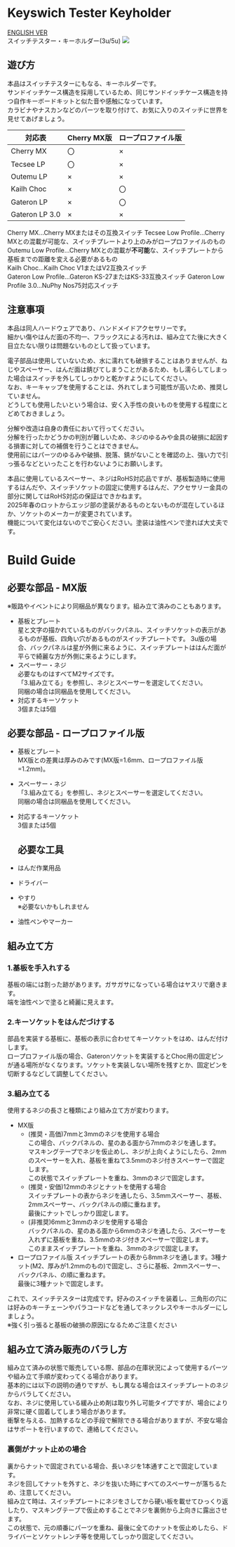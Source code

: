 # Keyswich Tester Keyholder
[ENGLISH VER](README-EN.md)  
スイッチテスター・キーホルダー(3u/5u)
![](images/5utester.jpg)

## 遊び方
本品はスイッチテスターにもなる、キーホルダーです。  
サンドイッチケース構造を採用しているため、同じサンドイッチケース構造を持つ自作キーボードキットと似た音や感触になっています。  
カラビナやナスカンなどのパーツを取り付けて、お気に入りのスイッチに世界を見せてあげましょう。  

| 対応表 | Cherry MX版 | ロープロファイル版 |
| ----- | ----- | ----- |
| Cherry MX | 〇 | × |
| Tecsee LP | 〇 | × |
| Outemu LP | × | × |
| Kailh Choc | × | 〇 |
| Gateron LP | × | 〇 |
| Gateron LP 3.0 | × | × |

Cherry MX…Cherry MXまたはその互換スイッチ
Tecsee Low Profile…Cherry MXとの混載が可能な、スイッチプレートより上のみがロープロファイルのもの  
Outemu Low Profile…Cherry MXとの混載が**不可能**な、スイッチプレートから基板までの距離を変える必要があるもの  
Kailh Choc…Kailh Choc V1またはV2互換スイッチ  
Gateron Low Profile…Gateron KS-27またはKS-33互換スイッチ
Gateron Low Profile 3.0…NuPhy Nos75対応スイッチ


## 注意事項
本品は同人ハードウェアであり、ハンドメイドアクセサリーです。  
細かい傷やはんだ面の不均一、フラックスによる汚れは、組み立てた後に大きく目立たない限りは問題ないものとして扱っています。  
  
電子部品は使用していないため、水に濡れても破損することはありませんが、ねじやスペーサー、はんだ面は錆びてしまうことがあるため、もし濡らしてしまった場合はスイッチを外してしっかりと乾かすようにしてください。  
なお、キーキャップを使用することは、外れてしまう可能性が高いため、推奨していません。  
どうしても使用したいという場合は、安く入手性の良いものを使用する程度にとどめておきましょう。
  
分解や改造は自身の責任において行ってください。  
分解を行ったかどうかの判別が難しいため、ネジのゆるみや金具の破損に起因する損害に対しての補償を行うことはできません。  
使用前にはパーツのゆるみや破損、脱落、錆がないことを確認の上、強い力で引っ張るなどといったことを行わないようにお願いします。  
  
本品に使用しているスペーサー、ネジはRoHS対応品ですが、基板製造時に使用するはんだや、スイッチソケットの固定に使用するはんだ、アクセサリー金具の部分に関してはRoHS対応の保証はできかねます。  
2025年春のロットからエッジ部の塗装があるものとないものが混在しているほか、ソケットのメーカーが変更されています。  
機能について変化はないのでご安心ください。塗装は油性ペンで塗れば大丈夫です。

# Build Guide
## 必要な部品 - MX版
※販路やイベントにより同梱品が異なります。組み立て済みのこともあります。
- 基板とプレート  
  星と文字の描かれているものがバックパネル、スイッチソケットの表示があるものが基板、四角い穴があるものがスイッチプレートです。
  3u版の場合、バックパネルは星が外側に来るように、スイッチプレートははんだ面が平らで綺麗な方が外側に来るようにします。
- スペーサー・ネジ  
  必要なものはすべてM2サイズです。  
  「3.組み立てる」を参照し、ネジとスペーサーを選定してください。  
  同梱の場合は同梱品を使用してください。
- 対応するキーソケット  
  3個または5個
## 必要な部品 - ロープロファイル版
- 基板とプレート  
  MX版との差異は厚みのみです(MX版=1.6mm、ロープロファイル版=1.2mm)。
- スペーサー・ネジ  
  「3.組み立てる」を参照し、ネジとスペーサーを選定してください。  
  同梱の場合は同梱品を使用してください。
- 対応するキーソケット  
  3個または5個

  ## 必要な工具
- はんだ作業用品
- ドライバー
- やすり  
  ※必要ないかもしれません
- 油性ペンやマーカー

## 組み立て方
### 1.基板を手入れする
  基板の端には割った跡があります。ガサガサになっている場合はヤスリで磨きます。  
  端を油性ペンで塗ると綺麗に見えます。
### 2.キーソケットをはんだづけする
  部品を実装する基板に、基板の表示に合わせてキーソケットをはめ、はんだ付けします。  
  ロープロファイル版の場合、Gateronソケットを実装するとChoc用の固定ピンが通る場所がなくなります。ソケットを実装しない場所を残すとか、固定ピンを切断するなどして調整してください。
### 3.組み立てる
  使用するネジの長さと種類により組み立て方が変わります。
 - MX版
    - (推奨・高価)7mmと3mmのネジを使用する場合  
    この場合、バックパネルの、星のある面から7mmのネジを通します。  
    マスキングテープでネジを仮止めし、ネジが上向くようにしたら、2mmのスペーサーを入れ、基板を重ねて3.5mmのネジ付きスペーサーで固定します。  
    この状態でスイッチプレートを重ね、3mmのネジで固定します。  
    - (推奨・安価)12mmのネジとナットを使用する場合  
    スイッチプレートの表からネジを通したら、3.5mmスペーサー、基板、2mmスペーサー、バックパネルの順に重ねます。  
    最後にナットでしっかり固定します。
    - (非推奨)6mmと3mmのネジを使用する場合  
    バックパネルの、星のある面から6mmのネジを通したら、スペーサーを入れずに基板を重ね、3.5mmのネジ付きスペーサーで固定します。  
    このままスイッチプレートを重ね、3mmのネジで固定します。
  - ロープロファイル版
    スイッチプレートの表から8mmネジを通します。3種ナット(M2、厚みが1.2mmのもの)で固定し、さらに基板、2mmスペーサー、バックパネル、の順に重ねます。  
    最後に3種ナットで固定します。
  
  これで、スイッチテスターは完成です。好みのスイッチを装着し、三角形の穴には好みのキーチェーンやパラコードなどを通してネックレスやキーホルダーにしましょう。  
  ※強く引っ張ると基板の破損の原因になるためご注意ください  

## 組み立て済み販売のバラし方
組み立て済みの状態で販売している際、部品の在庫状況によって使用するパーツや組み立て手順が変わってくる場合があります。  
基本的には以下の説明の通りですが、もし異なる場合はスイッチプレートのネジからバラしてください。  
なお、ネジに使用している緩み止め剤は取り外し可能タイプですが、場合により非常に硬く固着してしまう場合があります。  
衝撃を与える、加熱するなどの手段で解除できる場合がありますが、不安な場合はサポートを行いますので、連絡してください。  

### 裏側がナット止めの場合
裏からナットで固定されている場合、長いネジを1本通すことで固定しています。  
ネジを回してナットを外すと、ネジを抜いた時にすべてのスペーサーが落ちるため、注意してください。  
組み立て時は、スイッチプレートにネジをさしてから硬い板を載せてひっくり返したり、マスキングテープで仮止めすることでネジを裏側から上向きに露出させます。  
この状態で、元の順番にパーツを重ね、最後に全てのナットを仮止めしたら、ドライバーとソケットレンチ等を使用してしっかり固定してください。

